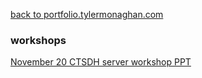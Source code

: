 [back to portfolio.tylermonaghan.com](../index.md)

### workshops
[November 20 CTSDH server workshop PPT](humanities-server-workshop.pptx)
